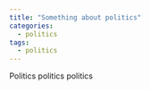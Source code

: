 ```yaml
---
title: "Something about politics"
categories:
  - politics
tags:
  - politics
---
```


Politics politics politics
